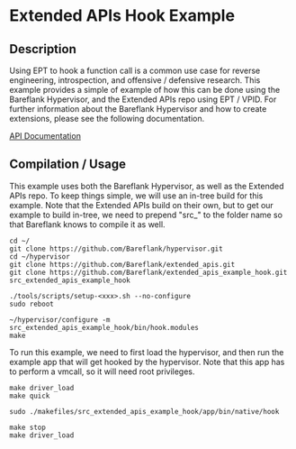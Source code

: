 # Extended APIs Hook Example

## Description

Using EPT to hook a function call is a common use case for reverse engineering,
introspection, and offensive / defensive research. This example provides a
simple of example of how this can be done using the Bareflank Hypervisor, and
the Extended APIs repo using EPT / VPID. For further information about
the Bareflank Hypervisor and how to create extensions, please see the following
documentation.

[API Documentation](http://bareflank.github.io/hypervisor/html/)

## Compilation / Usage

This example uses both the Bareflank Hypervisor, as well as the Extended APIs
repo. To keep things simple, we will use an in-tree build for this example.
Note that the Extended APIs build on their own, but to get our example to
build in-tree, we need to prepend "src_" to the folder name so that Bareflank
knows to compile it as well.

```
cd ~/
git clone https://github.com/Bareflank/hypervisor.git
cd ~/hypervisor
git clone https://github.com/Bareflank/extended_apis.git
git clone https://github.com/Bareflank/extended_apis_example_hook.git src_extended_apis_example_hook

./tools/scripts/setup-<xxx>.sh --no-configure
sudo reboot

~/hypervisor/configure -m src_extended_apis_example_hook/bin/hook.modules
make
```

To run this example, we need to first load the hypervisor, and then run the
example app that will get hooked by the hypervisor. Note that this app has to
perform a vmcall, so it will need root privileges.

```
make driver_load
make quick

sudo ./makefiles/src_extended_apis_example_hook/app/bin/native/hook

make stop
make driver_load
```
